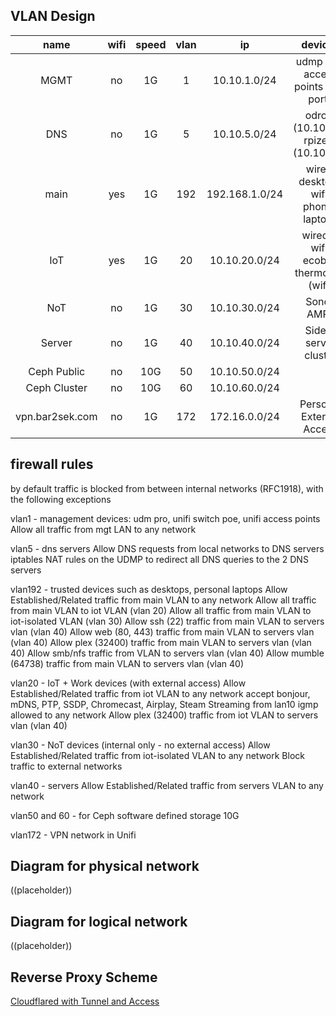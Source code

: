 ## VLAN Design

| name         | wifi | speed | vlan | ip         | devices                                                                                  |
|:------------:|:----:|:----:|:----:|:----------:|:----------------------------------------------------------------------------------------:|
| MGMT          | no   | 1G | 1    | 10.10.1.0/24  | udmp usw access points IPMI ports                                                                   |
| DNS          | no   | 1G | 5    | 10.10.5.0/24  | odroid (10.10.5.5) rpizero (10.10.5.6)                                                   |
| main         | yes  | 1G | 192   | 192.168.1.0/24 | wired: desktops wifi: phones  laptops                                                             |
| IoT          | yes  | 1G | 20   | 10.10.20.0/24 | wired: ? wifi: ecobee thermostat (wifi) |
| NoT | no   | 1G   | 30 | 10.10.30.0/24 | Sonos AMP?                                                                    |
| Server      | no   | 1G | 40   | 10.10.40.0/24 | Sidero server cluster
| Ceph Public | no   | 10G | 50   | 10.10.50.0/24 |                                                                     |
| Ceph Cluster | no   | 10G | 60   | 10.10.60.0/24 |                                                                     |
| vpn.bar2sek.com | no   | 1G | 172   | 172.16.0.0/24 | Personal External Access                                                                    |

## firewall rules
by default traffic is blocked from between internal networks (RFC1918), with the following exceptions

vlan1 - management devices: udm pro, unifi switch poe, unifi access points
Allow all traffic from mgt LAN to any network

vlan5 - dns servers
Allow DNS requests from local networks to DNS servers
iptables NAT rules on the UDMP to redirect all DNS queries to the 2 DNS servers

vlan192 - trusted devices such as desktops, personal laptops
Allow Established/Related traffic from main VLAN to any network
Allow all traffic from main VLAN to iot VLAN (vlan 20)
Allow all traffic from main VLAN to iot-isolated VLAN (vlan 30)
Allow ssh (22) traffic from main VLAN to servers vlan (vlan 40)
Allow web (80, 443) traffic from main VLAN to servers vlan (vlan 40)
Allow plex (32400) traffic from main VLAN to servers vlan (vlan 40)
Allow smb/nfs traffic from VLAN to servers vlan (vlan 40)
Allow mumble (64738) traffic from main VLAN to servers vlan (vlan 40)

vlan20 - IoT + Work devices (with external access)
Allow Established/Related traffic from iot VLAN to any network
accept bonjour, mDNS, PTP, SSDP, Chromecast, Airplay, Steam Streaming from lan10
igmp allowed to any network
Allow plex (32400) traffic from iot VLAN to servers vlan (vlan 40)

vlan30 - NoT devices (internal only - no external access)
Allow Established/Related traffic from iot-isolated VLAN to any network
Block traffic to external networks

vlan40 - servers
Allow Established/Related traffic from servers VLAN to any network

vlan50 and 60 - for Ceph software defined storage 10G

vlan172 - VPN network in Unifi

## Diagram for physical network

((placeholder))

## Diagram for logical network

((placeholder))

## Reverse Proxy Scheme

[Cloudflared with Tunnel and Access](https://noted.lol/say-goodbye-to-reverse-proxy-and-hello-to-cloudflare-tunnels/)